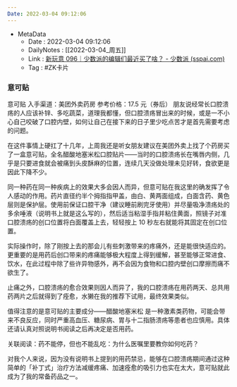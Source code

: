 ```yaml
---
Date: 2022-03-04 09:12:06
---
```

- MetaData
	- Date : 2022-03-04 09:12:06
	- DailyNotes : [[2022-03-04_周五]]
	- Link : [新玩意 096｜少数派的编辑们最近买了啥？ - 少数派 (sspai.com)](https://sspai.com/post/71826)
	- Tag : #ZK卡片 


### 意可贴
意可贴
入手渠道：美团外卖药房
参考价格：17.5 元（券后）
朋友说经常长口腔溃疡的人应该补锌、多吃蔬菜，道理我都懂，但口腔溃疡冒出来的时候，或是一不小心自己咬破了口腔内壁，如何让自己在接下来的日子里少吃点苦才是首先需要考虑的问题。

在这件事情上硬扛了十几年，上周我还是听女朋友建议在美团外卖上找了个药房买了一盒意可贴，全名醋酸地塞米松口腔贴片——当时的口腔溃疡长在嘴唇内侧，几乎是只要进食就会被痛到头皮酥麻的位置，连续几天没做处理未见好转，食欲更是因此下降不少。

同一种药在同一种疾病上的效果大多会因人而异，但意可贴在我这里的确发挥了令人感动的作用。药片直径约半个拇指指甲盖，由白、黄两面组成，白面含药、黄色层则是保护层。使用前保证口腔干净（建议睡前刷完牙使用）并尽量吸净溃疡处的多余唾液（说明书上就是这么写的），然后适当粘湿手指并粘住黄面，照镜子对准口腔溃疡的创口位置将白面覆盖上去，轻轻按上 10 秒左右就能将其固定在创口位置。

实际操作时，除了刚按上去的那会儿有些刺激带来的疼痛外，还是能很快适应的。更重要的是用药后创口带来的疼痛能够极大程度上得到缓解，甚至能够正常进食、饮水，在此过程中除了些许异物感外，再不会因为食物和口腔内壁创口摩擦而痛不欲生了。


止痛之外，口腔溃疡的愈合效果则因人而异了，我的口腔溃疡在用药两天、总共用药两片之后就得到了痊愈，水獭在我的推荐下试用，最终效果类似。

值得注意的是意可贴的主要成分——醋酸地塞米松 是一种激素类药物，可能会带来不良反应，同时严重高血压、糖尿病、胃与十二指肠溃疡等患者也应慎用。具体还请认真对照说明书阅读之后再决定是否用药。

关联阅读：药不能停，但也不能乱吃：为什么医嘱里要教你如何吃药？

对我个人来说，因为没有说明书上提到的用药禁忌，能够在口腔溃疡期间通过这种简单的「补丁式」治疗方法减缓疼痛、加速痊愈的吸引力也实在太大，意可贴就此成为了我的常备药品之一。


